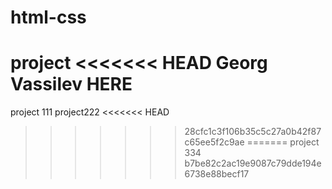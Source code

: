 # html-css
project
<<<<<<< HEAD
Georg Vassilev HERE
=======
project 111
project222
<<<<<<< HEAD
>>>>>>> 28cfc1c3f106b35c5c27a0b42f87c65ee5f2c9ae
=======
project 334
>>>>>>> b7be82c2ac19e9087c79dde194e6738e88becf17
